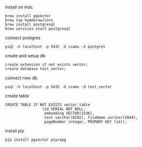 install on mac

```
brew install pgvector
brew tap homebrew/core
brew install postgresql
brew services start postgresql
```

connect postgres

```
psql -h localhost -p 5432 -U isamu -d postgres
```

create and setup db
```
create extension if not exists vector;
create database test_vector;
```

connect new db
```
psql -h localhost -p 5432 -U isamu -d test_vector
```

create table

```
CREATE TABLE IF NOT EXISTS vector_table
                 (id SERIAL NOT NULL,
                  embedding VECTOR(1536),
                  text varchar(8192), fileName varchar(2048),
                  pageNumber integer, PRIMARY KEY (id));
```

install pip
```
pip install pgvector psycopg
```
